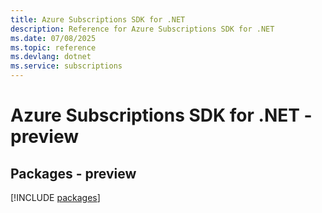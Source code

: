 ```yaml
---
title: Azure Subscriptions SDK for .NET
description: Reference for Azure Subscriptions SDK for .NET
ms.date: 07/08/2025
ms.topic: reference
ms.devlang: dotnet
ms.service: subscriptions
---
```

# Azure Subscriptions SDK for .NET - preview
## Packages - preview
[!INCLUDE [packages](subscriptions-index.md)]